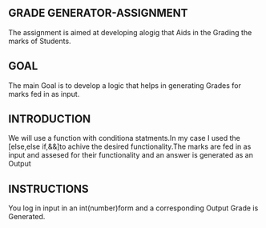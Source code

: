 ## GRADE GENERATOR-ASSIGNMENT

The assignment is aimed at developing alogig that Aids in the Grading the marks of Students.

## GOAL

 The main Goal is to develop a logic that helps in generating Grades for marks fed in as input.


 ## INTRODUCTION

 We will use a function with conditiona statments.In my case I used the [else,else if,&&]to achive the desired functionality.The marks are fed in as input and assesed for their functionality and an answer is generated as an Output

 ## INSTRUCTIONS

 You log in input in an int(number)form and a corresponding Output Grade is Generated.



